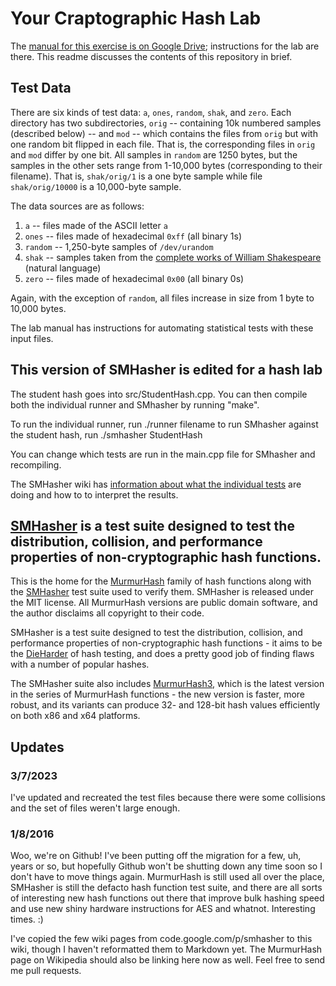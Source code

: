 # Your Craptographic Hash Lab

The [manual for this exercise is on Google Drive](https://docs.google.com/document/d/1EsM4mnw1EQNi2srDxazJyJicQU_fXKECpAjW86x2UJQ/edit); instructions for the lab are there. This readme discusses the contents of this repository in brief.



## Test Data

There are six kinds of test data: `a`, `ones`, `random`, `shak`, and `zero`. Each directory has two subdirectories, `orig` -- containing 10k numbered samples (described below) -- and `mod` -- which contains the files from `orig` but with one random bit flipped in each file. That is, the corresponding files in `orig` and `mod` differ by one bit. All samples in `random` are 1250 bytes, but the samples in the other sets range from 1-10,000 bytes (corresponding to their filename). That is, `shak/orig/1` is a one byte sample while file `shak/orig/10000` is a 10,000-byte sample.

The data sources are as follows:

 1. `a` -- files made of the ASCII letter `a`
 1. `ones` -- files made of hexadecimal `0xff` (all binary 1s)
 1. `random` -- 1,250-byte samples of `/dev/urandom`
 1. `shak` -- samples taken from the [complete works of William Shakespeare](https://www.gutenberg.org/ebooks/100.txt.utf-8) (natural language)
 1. `zero` -- files made of hexadecimal `0x00` (all binary 0s)
 
Again, with the exception of `random`, all files increase in size from 1 byte to 10,000 bytes.
 
The lab manual has instructions for automating statistical tests with these input files.

## This version of SMHasher is edited for a hash lab
The student hash goes into src/StudentHash.cpp. You can then compile both the individual runner and SMhasher by running "make". 

To run the individual runner, run ./runner filename
to run SMhasher against the student hash, run ./smhasher StudentHash

You can change which tests are run in the main.cpp file for SMhasher and recompiling.

The SMHasher wiki has [information about what the individual tests](https://github.com/aappleby/smhasher/wiki/SMHasher) are doing and how to to interpret the results.


## [SMHasher](https://github.com/aappleby/smhasher/wiki) is a test suite designed to test the distribution, collision, and performance properties of non-cryptographic hash functions.

This is the home for the [MurmurHash](https://github.com/aappleby/smhasher/tree/master/src) family of hash functions along with the [SMHasher](https://github.com/aappleby/smhasher/tree/master/src) test suite used to verify them. SMHasher is released under the MIT license. All MurmurHash versions are public domain software, and the author disclaims all copyright to their code.

SMHasher is a test suite designed to test the distribution, collision, and performance properties of non-cryptographic hash functions - it aims to be the [DieHarder](http://www.phy.duke.edu/~rgb/General/dieharder.php) of hash testing, and does a pretty good job of finding flaws with a number of popular hashes.

The SMHasher suite also includes [MurmurHash3](https://github.com/aappleby/smhasher/blob/master/src/MurmurHash3.cpp), which is the latest version in the series of MurmurHash functions - the new version is faster, more robust, and its variants can produce 32- and 128-bit hash values efficiently on both x86 and x64 platforms.


## Updates

### 3/7/2023

I've updated and recreated the test files because there were some collisions and the set of files weren't large enough.

### 1/8/2016

Woo, we're on Github! I've been putting off the migration for a few, uh, years or so, but hopefully Github won't be shutting down any time soon so I don't have to move things again. MurmurHash is still used all over the place, SMHasher is still the defacto hash function test suite, and there are all sorts of interesting new hash functions out there that improve bulk hashing speed and use new shiny hardware instructions for AES and whatnot. Interesting times. :)

I've copied the few wiki pages from code.google.com/p/smhasher to this wiki, though I haven't reformatted them to Markdown yet. The MurmurHash page on Wikipedia should also be linking here now as well. Feel free to send me pull requests.
